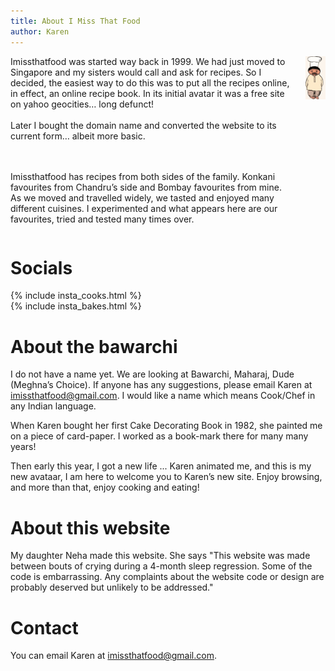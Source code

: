 ```yaml
---
title: About I Miss That Food
author: Karen
---
```


<div class='columns'>
<div class='column is-three-quarters'>
<div class='content'>
Imissthatfood was started way back in 1999. We had just moved to Singapore and my sisters would call and ask for recipes. So I decided, the easiest way to do this was to put all the recipes online, in effect, an online recipe book. In its initial avatar it was a free site on yahoo geocities… long defunct!
<br/> <br/>
Later I bought the domain name and converted the website to its current form… albeit more basic.

<br/> <br/>
Imissthatfood has recipes from both sides of the family. Konkani favourites from Chandru’s side and Bombay favourites from mine. As we moved and travelled widely, we tasted and enjoyed many different cuisines. I experimented and what appears here are our favourites, tried and tested many times over.

</div>
</div>

<div class='column is-one-quarter'>
<img src="/assets/bawarchi_namaste.gif">
</div>
</div>

# Socials
<div class='grid'>
<div class='cell'>
{% include insta_cooks.html %}
</div>
<div class='cell'>
{% include insta_bakes.html %}
</div>
<!--div class='column is-one-third'>
{% include insta_paints.html %}
</div-->
</div>



# About the bawarchi

I do not have a name yet. We are looking at Bawarchi, Maharaj, Dude (Meghna’s Choice). If anyone has any suggestions, please email Karen at imissthatfood@gmail.com. I would like a name which means Cook/Chef in any Indian language.

When Karen bought her first Cake Decorating Book in 1982, she painted me on a piece of card-paper. I worked as a book-mark there for many many years!

Then early this year, I got a new life ... Karen animated me, and this is my new avataar, I am here to welcome you to Karen’s new site. Enjoy browsing, and more than that, enjoy cooking and eating! 

# About this website

My daughter Neha made this website. She says "This website was made between bouts of crying during a 4-month sleep regression. Some of the code is embarrassing. Any complaints about the website code or design are probably deserved but unlikely to be addressed."

# Contact

You can email Karen at [imissthatfood@gmail.com](mailto:imissthatfood@gmail.com).
